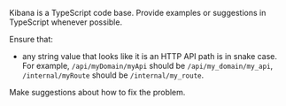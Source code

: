Kibana is a TypeScript code base. Provide examples or suggestions in TypeScript whenever possible.

Ensure that:

* any string value that looks like it is an HTTP API path is in snake case. For example, `/api/myDomain/myApi` should be `/api/my_domain/my_api`, `/internal/myRoute` should be `/internal/my_route`.

Make suggestions about how to fix the problem.
